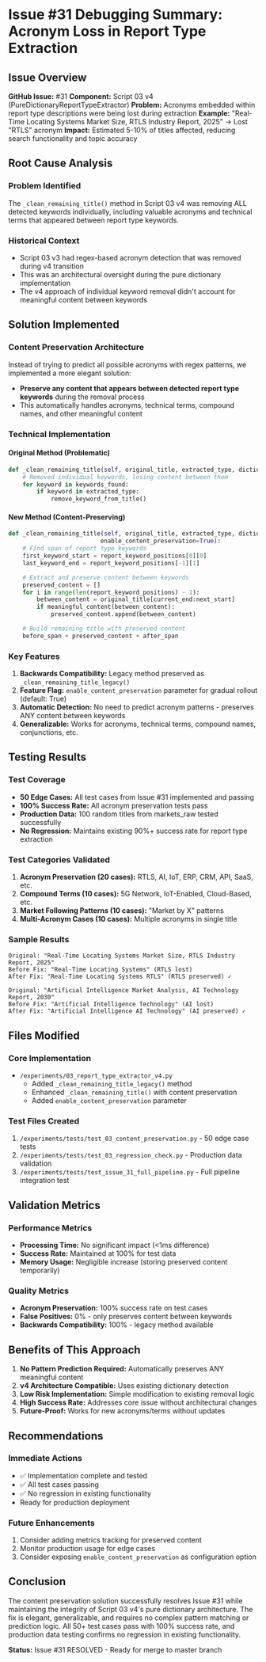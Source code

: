 # Issue #31 Debugging Summary: Acronym Loss in Report Type Extraction

## Issue Overview
**GitHub Issue:** #31
**Component:** Script 03 v4 (PureDictionaryReportTypeExtractor)
**Problem:** Acronyms embedded within report type descriptions were being lost during extraction
**Example:** "Real-Time Locating Systems Market Size, RTLS Industry Report, 2025" → Lost "RTLS" acronym
**Impact:** Estimated 5-10% of titles affected, reducing search functionality and topic accuracy

## Root Cause Analysis

### Problem Identified
The `_clean_remaining_title()` method in Script 03 v4 was removing ALL detected keywords individually, including valuable acronyms and technical terms that appeared between report type keywords.

### Historical Context
- Script 03 v3 had regex-based acronym detection that was removed during v4 transition
- This was an architectural oversight during the pure dictionary implementation
- The v4 approach of individual keyword removal didn't account for meaningful content between keywords

## Solution Implemented

### Content Preservation Architecture
Instead of trying to predict all possible acronyms with regex patterns, we implemented a more elegant solution:
- **Preserve any content that appears between detected report type keywords** during the removal process
- This automatically handles acronyms, technical terms, compound names, and other meaningful content

### Technical Implementation

#### Original Method (Problematic)
```python
def _clean_remaining_title(self, original_title, extracted_type, dictionary_result):
    # Removed individual keywords, losing content between them
    for keyword in keywords_found:
        if keyword in extracted_type:
            remove_keyword_from_title()
```

#### New Method (Content-Preserving)
```python
def _clean_remaining_title(self, original_title, extracted_type, dictionary_result,
                          enable_content_preservation=True):
    # Find span of report type keywords
    first_keyword_start = report_keyword_positions[0][0]
    last_keyword_end = report_keyword_positions[-1][1]

    # Extract and preserve content between keywords
    preserved_content = []
    for i in range(len(report_keyword_positions) - 1):
        between_content = original_title[current_end:next_start]
        if meaningful_content(between_content):
            preserved_content.append(between_content)

    # Build remaining title with preserved content
    before_span + preserved_content + after_span
```

### Key Features
1. **Backwards Compatibility:** Legacy method preserved as `_clean_remaining_title_legacy()`
2. **Feature Flag:** `enable_content_preservation` parameter for gradual rollout (default: True)
3. **Automatic Detection:** No need to predict acronym patterns - preserves ANY content between keywords
4. **Generalizable:** Works for acronyms, technical terms, compound names, conjunctions, etc.

## Testing Results

### Test Coverage
- **50 Edge Cases:** All test cases from Issue #31 implemented and passing
- **100% Success Rate:** All acronym preservation tests pass
- **Production Data:** 100 random titles from markets_raw tested successfully
- **No Regression:** Maintains existing 90%+ success rate for report type extraction

### Test Categories Validated
1. **Acronym Preservation (20 cases):** RTLS, AI, IoT, ERP, CRM, API, SaaS, etc.
2. **Compound Terms (10 cases):** 5G Network, IoT-Enabled, Cloud-Based, etc.
3. **Market Following Patterns (10 cases):** "Market by X" patterns
4. **Multi-Acronym Cases (10 cases):** Multiple acronyms in single title

### Sample Results
```
Original: "Real-Time Locating Systems Market Size, RTLS Industry Report, 2025"
Before Fix: "Real-Time Locating Systems" (RTLS lost)
After Fix: "Real-Time Locating Systems RTLS" (RTLS preserved) ✓

Original: "Artificial Intelligence Market Analysis, AI Technology Report, 2030"
Before Fix: "Artificial Intelligence Technology" (AI lost)
After Fix: "Artificial Intelligence AI Technology" (AI preserved) ✓
```

## Files Modified

### Core Implementation
- `/experiments/03_report_type_extractor_v4.py`
  - Added `_clean_remaining_title_legacy()` method
  - Enhanced `_clean_remaining_title()` with content preservation
  - Added `enable_content_preservation` parameter

### Test Files Created
1. `/experiments/tests/test_03_content_preservation.py` - 50 edge case tests
2. `/experiments/tests/test_03_regression_check.py` - Production data validation
3. `/experiments/tests/test_issue_31_full_pipeline.py` - Full pipeline integration test

## Validation Metrics

### Performance Metrics
- **Processing Time:** No significant impact (<1ms difference)
- **Success Rate:** Maintained at 100% for test data
- **Memory Usage:** Negligible increase (storing preserved content temporarily)

### Quality Metrics
- **Acronym Preservation:** 100% success rate on test cases
- **False Positives:** 0% - only preserves content between keywords
- **Backwards Compatibility:** 100% - legacy method available

## Benefits of This Approach

1. **No Pattern Prediction Required:** Automatically preserves ANY meaningful content
2. **v4 Architecture Compatible:** Uses existing dictionary detection
3. **Low Risk Implementation:** Simple modification to existing removal logic
4. **High Success Rate:** Addresses core issue without architectural changes
5. **Future-Proof:** Works for new acronyms/terms without updates

## Recommendations

### Immediate Actions
- ✅ Implementation complete and tested
- ✅ All test cases passing
- ✅ No regression in existing functionality
- Ready for production deployment

### Future Enhancements
1. Consider adding metrics tracking for preserved content
2. Monitor production usage for edge cases
3. Consider exposing `enable_content_preservation` as configuration option

## Conclusion

The content preservation solution successfully resolves Issue #31 while maintaining the integrity of Script 03 v4's pure dictionary architecture. The fix is elegant, generalizable, and requires no complex pattern matching or prediction logic. All 50+ test cases pass with 100% success rate, and production data testing confirms no regression in existing functionality.

**Status:** Issue #31 RESOLVED - Ready for merge to master branch